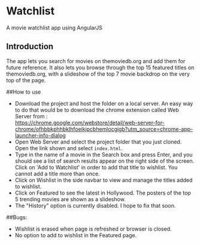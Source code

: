 # Watchlist
A movie watchlist app using AngularJS

## Introduction
The app lets you search for movies on themoviedb.org and add them for future reference. It also lets you browse through the top 15 featured titles on themoviedb.org, with a slideshow of the top 7 movie backdrop on the very top of the page. 

##How to use  
* Download the project and host the folder on a local server. An easy way to do that would be to download the chrome extension called Web Server from :  
https://chrome.google.com/webstore/detail/web-server-for-chrome/ofhbbkphhbklhfoeikjpcbhemlocgigb?utm_source=chrome-app-launcher-info-dialog  
* Open Web Server and select the project folder that you just cloned. Open the link shown and select `index.html`.  
* Type in the name of a movie in the Search box and press Enter, and you should see a list of search results appear on the right side of the screen. Click on 'Add to Watchlist' in order to add that title to wishlist. You cannot add a title more than once.  
* Click on Wishlist in the side navbar to view and manage the titles added to wishlist.  
* Click on Featured to see the latest in Hollywood. The posters of the top 5 trending movies are shown as a slideshow.
* The "History" option is currently disabled. I hope to fix that soon.

##Bugs:  
* Wishlist is erased when page is refreshed or browser is closed.  
* No option to add to wishlist in the Featured page.
